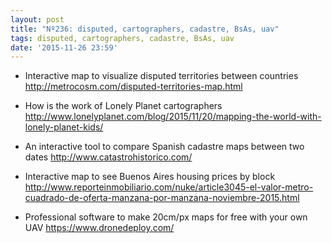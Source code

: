 ```yaml
---
layout: post
title: "Nº236: disputed, cartographers, cadastre, BsAs, uav"
tags: disputed, cartographers, cadastre, BsAs, uav
date: '2015-11-26 23:59'
---
```


* Interactive map to visualize disputed territories between countries
  http://metrocosm.com/disputed-territories-map.html

* How is the work of Lonely Planet cartographers
  http://www.lonelyplanet.com/blog/2015/11/20/mapping-the-world-with-lonely-planet-kids/

* An interactive tool to compare Spanish cadastre maps between two dates
  http://www.catastrohistorico.com/

* Interactive map to see Buenos Aires housing prices by block
  http://www.reporteinmobiliario.com/nuke/article3045-el-valor-metro-cuadrado-de-oferta-manzana-por-manzana-noviembre-2015.html

* Professional software to make 20cm/px maps for free with your own UAV
  https://www.dronedeploy.com/
